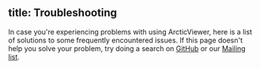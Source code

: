 title: Troubleshooting
---
In case you're experiencing problems with using ArcticViewer, here is a list of solutions to some frequently encountered issues. If this page doesn't help you solve your problem, try doing a search on [GitHub](https://github.com/kitware/arctic-viewer/issues) or our [Mailing list](http://www.paraview.org/mailman/listinfo/paraview).
